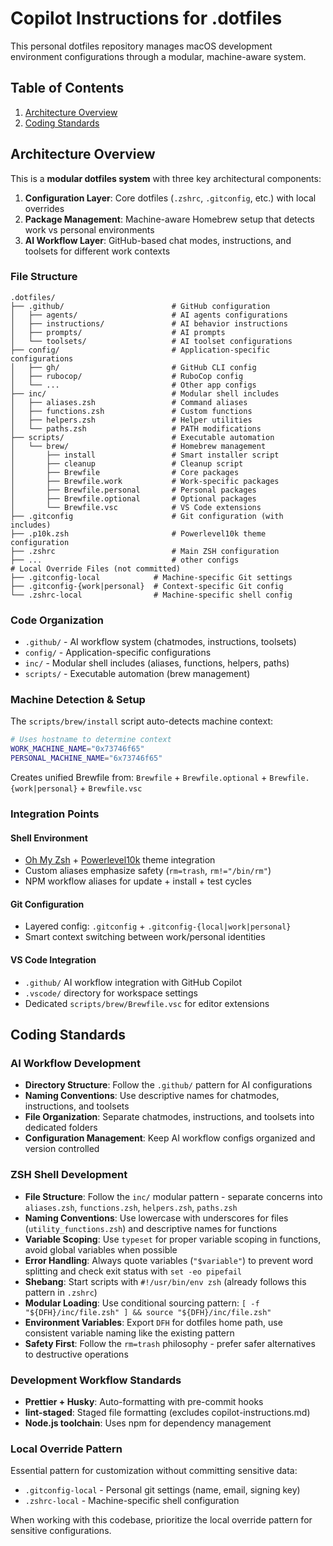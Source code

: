 # Copilot Instructions for .dotfiles

This personal dotfiles repository manages macOS development environment configurations through a modular, machine-aware system.

## Table of Contents

1. [Architecture Overview](#architecture-overview)
2. [Coding Standards](#coding-standards)

## Architecture Overview

This is a **modular dotfiles system** with three key architectural components:

1. **Configuration Layer**: Core dotfiles (`.zshrc`, `.gitconfig`, etc.) with local overrides
2. **Package Management**: Machine-aware Homebrew setup that detects work vs personal environments
3. **AI Workflow Layer**: GitHub-based chat modes, instructions, and toolsets for different work contexts

### File Structure

```shell
.dotfiles/
├── .github/                        # GitHub configuration
│   ├── agents/                     # AI agents configurations
│   ├── instructions/               # AI behavior instructions
│   ├── prompts/                    # AI prompts
│   └── toolsets/                   # AI toolset configurations
├── config/                         # Application-specific configurations
│   ├── gh/                         # GitHub CLI config
│   ├── rubocop/                    # RuboCop config
│   └── ...                         # Other app configs
├── inc/                            # Modular shell includes
│   ├── aliases.zsh                 # Command aliases
│   ├── functions.zsh               # Custom functions
│   ├── helpers.zsh                 # Helper utilities
│   └── paths.zsh                   # PATH modifications
├── scripts/                        # Executable automation
│   └── brew/                       # Homebrew management
│       ├── install                 # Smart installer script
│       ├── cleanup                 # Cleanup script
│       ├── Brewfile                # Core packages
│       ├── Brewfile.work           # Work-specific packages
│       ├── Brewfile.personal       # Personal packages
│       ├── Brewfile.optional       # Optional packages
│       └── Brewfile.vsc            # VS Code extensions
├── .gitconfig                      # Git configuration (with includes)
├── .p10k.zsh                       # Powerlevel10k theme configuration
├── .zshrc                          # Main ZSH configuration
├── ...                             # other configs
# Local Override Files (not committed)
├── .gitconfig-local            # Machine-specific Git settings
├── .gitconfig-{work|personal}  # Context-specific Git config
└── .zshrc-local                # Machine-specific shell config
```

### Code Organization

- `.github/` - AI workflow system (chatmodes, instructions, toolsets)
- `config/` - Application-specific configurations
- `inc/` - Modular shell includes (aliases, functions, helpers, paths)
- `scripts/` - Executable automation (brew management)

### Machine Detection & Setup

The `scripts/brew/install` script auto-detects machine context:

```bash
# Uses hostname to determine context
WORK_MACHINE_NAME="0x73746f65"
PERSONAL_MACHINE_NAME="6x73746f65"
```

Creates unified Brewfile from: `Brewfile` + `Brewfile.optional` + `Brewfile.{work|personal}` + `Brewfile.vsc`

### Integration Points

#### Shell Environment

- [Oh My Zsh](https://github.com/ohmyzsh/ohmyzsh) + [Powerlevel10k](https://github.com/romkatv/powerlevel10k) theme integration
- Custom aliases emphasize safety (`rm=trash`, `rm!="/bin/rm"`)
- NPM workflow aliases for update + install + test cycles

#### Git Configuration

- Layered config: `.gitconfig` + `.gitconfig-{local|work|personal}`
- Smart context switching between work/personal identities

#### VS Code Integration

- `.github/` AI workflow integration with GitHub Copilot
- `.vscode/` directory for workspace settings
- Dedicated `scripts/brew/Brewfile.vsc` for editor extensions

## Coding Standards

### AI Workflow Development

- **Directory Structure**: Follow the `.github/` pattern for AI configurations
- **Naming Conventions**: Use descriptive names for chatmodes, instructions, and toolsets
- **File Organization**: Separate chatmodes, instructions, and toolsets into dedicated folders
- **Configuration Management**: Keep AI workflow configs organized and version controlled

### ZSH Shell Development

- **File Structure**: Follow the `inc/` modular pattern - separate concerns into `aliases.zsh`, `functions.zsh`, `helpers.zsh`, `paths.zsh`
- **Naming Conventions**: Use lowercase with underscores for files (`utility_functions.zsh`) and descriptive names for functions
- **Variable Scoping**: Use `typeset` for proper variable scoping in functions, avoid global variables when possible
- **Error Handling**: Always quote variables (`"$variable"`) to prevent word splitting and check exit status with `set -eo pipefail`
- **Shebang**: Start scripts with `#!/usr/bin/env zsh` (already follows this pattern in `.zshrc`)
- **Modular Loading**: Use conditional sourcing pattern: `[ -f "${DFH}/inc/file.zsh" ] && source "${DFH}/inc/file.zsh"`
- **Environment Variables**: Export `DFH` for dotfiles home path, use consistent variable naming like the existing pattern
- **Safety First**: Follow the `rm=trash` philosophy - prefer safer alternatives to destructive operations

### Development Workflow Standards

- **Prettier + Husky**: Auto-formatting with pre-commit hooks
- **lint-staged**: Staged file formatting (excludes copilot-instructions.md)
- **Node.js toolchain**: Uses npm for dependency management

### Local Override Pattern

Essential pattern for customization without committing sensitive data:

- `.gitconfig-local` - Personal git settings (name, email, signing key)
- `.zshrc-local` - Machine-specific shell configuration

When working with this codebase, prioritize the local override pattern for sensitive configurations.
